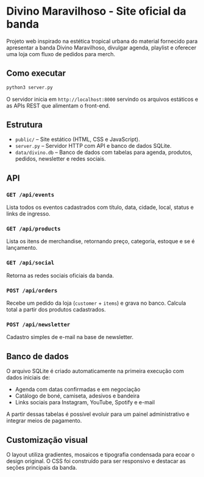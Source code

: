 # Divino Maravilhoso - Site oficial da banda

Projeto web inspirado na estética tropical urbana do material fornecido para apresentar a banda Divino Maravilhoso, divulgar agenda, playlist e oferecer uma loja com fluxo de pedidos para merch.

## Como executar

```bash
python3 server.py
```

O servidor inicia em `http://localhost:8000` servindo os arquivos estáticos e as APIs REST que alimentam o front-end.

## Estrutura

- `public/` – Site estático (HTML, CSS e JavaScript).
- `server.py` – Servidor HTTP com API e banco de dados SQLite.
- `data/divino.db` – Banco de dados com tabelas para agenda, produtos, pedidos, newsletter e redes sociais.

## API

### `GET /api/events`
Lista todos os eventos cadastrados com título, data, cidade, local, status e links de ingresso.

### `GET /api/products`
Lista os itens de merchandise, retornando preço, categoria, estoque e se é lançamento.

### `GET /api/social`
Retorna as redes sociais oficiais da banda.

### `POST /api/orders`
Recebe um pedido da loja (`customer` + `items`) e grava no banco. Calcula total a partir dos produtos cadastrados.

### `POST /api/newsletter`
Cadastro simples de e-mail na base de newsletter.

## Banco de dados

O arquivo SQLite é criado automaticamente na primeira execução com dados iniciais de:

- Agenda com datas confirmadas e em negociação
- Catálogo de boné, camiseta, adesivos e bandeira
- Links sociais para Instagram, YouTube, Spotify e e-mail

A partir dessas tabelas é possível evoluir para um painel administrativo e integrar meios de pagamento.

## Customização visual

O layout utiliza gradientes, mosaicos e tipografia condensada para ecoar o design original. O CSS foi construído para ser responsivo e destacar as seções principais da banda.
